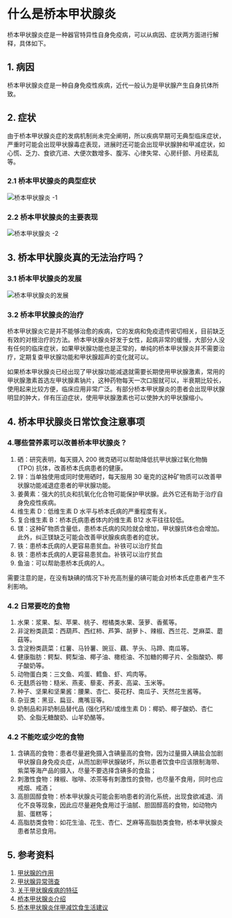 # 什么是桥本甲状腺炎

桥本甲状腺炎症是一种器官特异性自身免疫病，可以从病因、症状两方面进行解释，具体如下。

## 1. 病因

桥本甲状腺炎症是一种自身免疫性疾病，近代一般认为是甲状腺产生自身抗体所致。

## 2. 症状

由于桥本甲状腺炎症的发病机制尚未完全阐明，所以疾病早期可无典型临床症状，严重时可能会出现甲状腺毒症表现，进展时还可能会出现甲状腺肿和甲减症状，如心慌、乏力、食欲亢进、大便次数增多、腹泻、心律失常、心房纤颤、月经紊乱等。

### 2.1 桥本甲状腺炎的典型症状

![桥本甲状腺炎 -1](/pics/15_1.jpg)

### 2.2 桥本甲状腺炎的主要表现

![桥本甲状腺炎 -2](/pics/15_3.jpg)

## 3. 桥本甲状腺炎真的无法治疗吗？

### 3.1 桥本甲状腺炎的发展

![桥本甲状腺炎的发展](/pics/15_2.png)

### 3.2 桥本甲状腺炎的治疗

桥本甲状腺炎它是并不能够治愈的疾病，它的发病和免疫遗传密切相关，目前缺乏有效的对根治疗的方法。桥本甲状腺炎好发于女性，起病非常的缓慢，大部分人没有任何的临床症状，如果甲状腺功能也是正常的，单纯的桥本甲状腺炎并不需要治疗，定期复查甲状腺功能和甲状腺超声的变化就可以。

如果桥本甲状腺炎已经出现了甲状腺功能减退就需要长期使用甲状腺激素，常用的甲状腺激素首选左甲状腺素钠片，这种药物每天一次口服就可以，半衰期比较长，使用起来比较方便，临床应用非常广泛。有部分桥本甲状腺炎的患者会出现甲状腺明显的肿大，伴有压迫症状，使用甲状腺激素也可以使肿大的甲状腺缩小。

## 4. 桥本甲状腺炎日常饮食注意事项

### 4.哪些营养素可以改善桥本甲状腺炎？

1. 硒：研究表明，每天摄入 200 微克硒可以帮助降低抗甲状腺过氧化物酶 (TPO) 抗体，改善桥本氏病患者的健康。
2. 锌：当单独使用或同时使用硒时，每天服用 30 毫克的这种矿物质可以改善甲状腺功能减退症患者的甲状腺功能。
3. 姜黄素：强大的抗炎和抗氧化化合物可能保护甲状腺。此外它还有助于治疗自身免疫性疾病。
4. 维生素 D：低维生素 D 水平与桥本氏病的严重程度有关。
5. 复合维生素 B：桥本氏病患者体内的维生素 B12 水平往往较低。
6. 镁：这种矿物质含量低，患桥本氏病的风险就会增加，甲状腺抗体也会增加。此外，纠正镁缺乏可能会改善甲状腺疾病患者的症状。
7. 铁：患桥本氏病的人更容易患贫血。补铁可以治疗贫血
8. 铁：患桥本氏病的人更容易患贫血。补铁可以治疗贫血
9. 鱼油：可以帮助患桥本氏病的人。

需要注意的是，在没有缺碘的情况下补充高剂量的碘可能会对桥本氏症患者产生不利影响。

### 4.2 日常要吃的食物

1. 水果：浆果、梨、苹果、桃子、柑橘类水果、菠萝、香蕉等。
2. 非淀粉类蔬菜：西葫芦、西红柿、芦笋、胡萝卜、辣椒、西兰花、芝麻菜、蘑菇等。
3. 含淀粉类蔬菜：红薯、马铃薯、豌豆、藕、芋头、马蹄、南瓜等。
4. 健康脂肪：鳄梨、鳄梨油、椰子油、橄榄油、不加糖的椰子片、全脂酸奶、椰子酸奶等。
5. 动物蛋白类：三文鱼、鸡蛋、鳕鱼、虾、鸡肉等。
6. 无麸质谷物：糙米、燕麦、藜麦、荞麦、高粱、玉米等。
7. 种子、坚果和坚果酱：腰果、杏仁、葵花籽、南瓜子、天然花生酱等。
8. 杂豆类：黑豆、扁豆、鹰嘴豆等。
9. 奶制品和非奶制品替代品 (强化钙和/或维生素 D)：椰奶、椰子酸奶、杏仁奶、全脂无糖酸奶、山羊奶酪等。

### 4.2 不能吃或少吃的食物

1. 含碘高的食物：患者尽量避免摄入含碘量高的食物，因为过量摄入碘盐会加剧甲状腺自身免疫炎症，从而加剧甲状腺破坏，所以患者饮食中应该限制海带、紫菜等海产品的摄入，尽量不要选择含碘多的食盐；
2. 刺激性食物：辣椒、咖啡、浓茶等有刺激性的食物，也尽量不食用，同时也应戒烟、戒酒；
3. 高胆固醇食物：桥本甲状腺炎可能会影响患者的消化系统，出现食欲减退、消化不良等现象，因此应尽量避免食用过于油腻、胆固醇高的食物，如动物内脏、蛋糕等；
4. 高脂肪类食物：如花生油、花生、杏仁、芝麻等高脂肪类食物，桥本甲状腺炎患者禁忌食用。

## 5. 参考资料

1. [甲状腺的作用](/文献资料/甲状腺相关/甲状腺的作用.pdf)
2. [甲状腺异常筛查](/文献资料/甲状腺相关/甲状腺异常筛查.pdf)
3. [关于甲状腺疾病的特征](/文献资料/甲状腺相关/关于甲状腺疾病的特征.pdf)
4. [桥本甲状腺炎介绍](/文献资料/甲状腺相关/桥本甲状腺炎介绍.pdf)
5. [桥本甲状腺炎伴甲减饮食生活建议](/文献资料/甲状腺相关/桥本甲状腺炎伴甲减饮食生活建议.pdf)